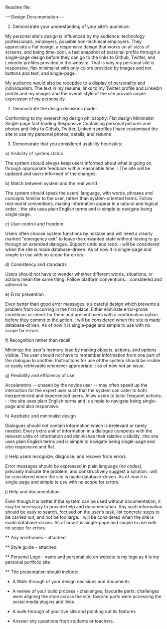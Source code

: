 Readme file:

---Design Documentation---

1) Demonstrate your understanding of your site's audience:

My personal site's design is influenced by my audience: technology professionals, employers, possible non-technical employers. They appreciate a flat design, a responsive deisgn that works on all sizes of screens, and being time-poor, a fast snapshot of personal profile through a single-page design before they can go to the links to Github, Twitter, and Linkedin profiles provided in the website. That is why my personal site is responsive, flat-minimalist with only colors provided by images and not buttons and text, and single-page.

My audience would also be receptive to a display of personality and individualism. The text in my resume, links to my Twitter profile and Linkedin profile and my images and the overall style of the site provide ample expression of my personality.  

2) Demonstrate the design decisions made:

Conforming to my overarching design philosophy:
Flat design
Minimalist
Single-page fast-loading
Responsive
Containing personal pictures and photos and links to Github, Twitter, Linkedin profiles
I have customised the site to use my personal photos, details, and resume


3) Demonstrate that you considered usability heuristics:

a) Visibility of system status

The system should always keep users informed about what is going on, through appropriate feedback within reasonable time. : The site will be updated and users informed of the changes. 

b) Match between system and the real world

The system should speak the users' language, with words, phrases and concepts familiar to the user, rather than system-oriented terms. Follow real-world conventions, making information appear in a natural and logical order. : the site uses plain English terms and is simple to navigate being single-page. 

c) User control and freedom

Users often choose system functions by mistake and will need a clearly marked "emergency exit" to leave the unwanted state without having to go through an extended dialogue. Support undo and redo. : will be considered when the site is made database-driven. As of now it is single-page and simple to use with no scope for errors. 

d) Consistency and standards

Users should not have to wonder whether different words, situations, or actions mean the same thing. Follow platform conventions. : considered and adhered to. 

e) Error prevention

Even better than good error messages is a careful design which prevents a problem from occurring in the first place. Either eliminate error-prone conditions or check for them and present users with a confirmation option before they commit to the action. : will be considered when the site is made database-driven. As of now it is single-page and simple to use with no scope for errors. 

f) Recognition rather than recall

Minimize the user's memory load by making objects, actions, and options visible. The user should not have to remember information from one part of the dialogue to another. Instructions for use of the system should be visible or easily retrievable whenever appropriate. : as of now not an issue.

g) Flexibility and efficiency of use

Accelerators -- unseen by the novice user -- may often speed up the interaction for the expert user such that the system can cater to both inexperienced and experienced users. Allow users to tailor frequent actions. :  : the site uses plain English terms and is simple to navigate being single-page and also responsive. 

h) Aesthetic and minimalist design

Dialogues should not contain information which is irrelevant or rarely needed. Every extra unit of information in a dialogue competes with the relevant units of information and diminishes their relative visibility. :the site uses plain English terms and is simple to navigate being single-page and also responsive and flat. 

i) Help users recognize, diagnose, and recover from errors

Error messages should be expressed in plain language (no codes), precisely indicate the problem, and constructively suggest a solution. :will be considered when the site is made database-driven. As of now it is single-page and simple to use with no scope for errors. 

j) Help and documentation

Even though it is better if the system can be used without documentation, it may be necessary to provide help and documentation. Any such information should be easy to search, focused on the user's task, list concrete steps to be carried out, and not be too large. : will be considered when the site is made database-driven. As of now it is single-page and simple to use with no scope for errors. 




** Any wireframes - attached

** Style guide - attached

** Personal Logo - name and personal pic on website is my logo as it is my personal portfolio site

** The presentation should include:

* A Walk-through of your design decisions and documents

* A review of your build process - challenges, favourite parts: challenges were aligning the style across the site, favorite parts were accessing the social media plugins and links

* A walk-through of your live site and pointing out its features

* Answer any questions from students or teachers.

